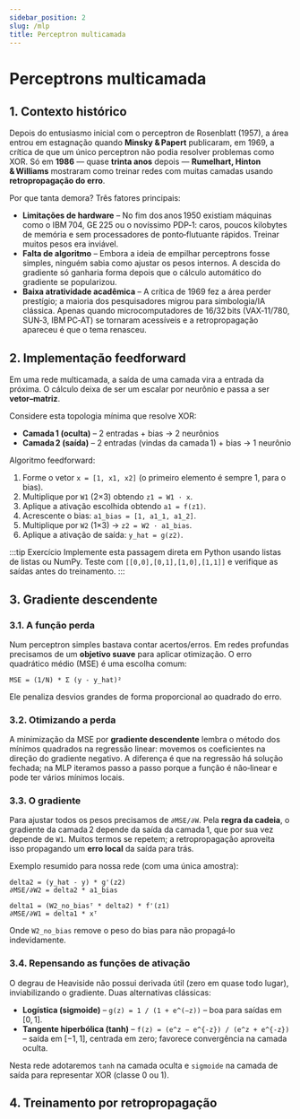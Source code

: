 ```yaml
---
sidebar_position: 2
slug: /mlp
title: Perceptron multicamada
---
```


# Perceptrons multicamada

## 1. Contexto histórico

Depois do entusiasmo inicial com o perceptron de Rosenblatt (1957), a área entrou em estagnação quando **Minsky & Papert** publicaram, em 1969, a crítica de que um único perceptron não podia resolver problemas como XOR. Só em **1986** — quase **trinta anos** depois — **Rumelhart, Hinton & Williams** mostraram como treinar redes com muitas camadas usando **retropropagação do erro**.

Por que tanta demora? Três fatores principais:

* **Limitações de hardware** – No fim dos anos 1950 existiam máquinas como o IBM 704, GE 225 ou o novíssimo PDP‑1: caros, poucos kilobytes de memória e sem processadores de ponto‑flutuante rápidos. Treinar muitos pesos era inviável.
* **Falta de algoritmo** – Embora a ideia de empilhar perceptrons fosse simples, ninguém sabia como ajustar os pesos internos. A descida do gradiente só ganharia forma depois que o cálculo automático do gradiente se popularizou.
* **Baixa atratividade acadêmica** – A crítica de 1969 fez a área perder prestígio; a maioria dos pesquisadores migrou para simbologia/IA clássica. Apenas quando microcomputadores de 16/32 bits (VAX‑11/780, SUN‑3, IBM PC‑AT) se tornaram acessíveis e a retropropagação apareceu é que o tema renasceu.

## 2. Implementação feedforward

Em uma rede multicamada, a saída de uma camada vira a entrada da próxima. O cálculo deixa de ser um escalar por neurônio e passa a ser **vetor–matriz**.

Considere esta topologia mínima que resolve XOR:

* **Camada 1 (oculta)** – 2 entradas + bias → 2 neurônios
* **Camada 2 (saída)** – 2 entradas (vindas da camada 1) + bias → 1 neurônio

Algoritmo feedforward:

1. Forme o vetor `x = [1, x1, x2]` (o primeiro elemento é sempre 1, para o bias).
2. Multiplique por `W1` (2×3) obtendo `z1 = W1 · x`.
3. Aplique a ativação escolhida obtendo `a1 = f(z1)`.
4. Acrescente o bias: `a1_bias = [1, a1_1, a1_2]`.
5. Multiplique por `W2` (1×3) → `z2 = W2 · a1_bias`.
6. Aplique a ativação de saída: `y_hat = g(z2)`.

\:::tip Exercício
Implemente esta passagem direta em Python usando listas de listas ou NumPy. Teste com `[[0,0],[0,1],[1,0],[1,1]]` e verifique as saídas antes do treinamento.
\:::

## 3. Gradiente descendente

### 3.1. A função perda

Num perceptron simples bastava contar acertos/erros. Em redes profundas precisamos de um **objetivo suave** para aplicar otimização. O erro quadrático médio (MSE) é uma escolha comum:

```
MSE = (1/N) * Σ (y - y_hat)²
```

Ele penaliza desvios grandes de forma proporcional ao quadrado do erro.

### 3.2. Otimizando a perda

A minimização da MSE por **gradiente descendente** lembra o método dos mínimos quadrados na regressão linear: movemos os coeficientes na direção do gradiente negativo. A diferença é que na regressão há solução fechada; na MLP iteramos passo a passo porque a função é não‑linear e pode ter vários mínimos locais.

### 3.3. O gradiente

Para ajustar todos os pesos precisamos de `∂MSE/∂W`. Pela **regra da cadeia**, o gradiente da camada 2 depende da saída da camada 1, que por sua vez depende de `W1`. Muitos termos se repetem; a retropropagação aproveita isso propagando um **erro local** da saída para trás.

Exemplo resumido para nossa rede (com uma única amostra):

```
delta2 = (y_hat - y) * g'(z2)
∂MSE/∂W2 = delta2 * a1_bias

delta1 = (W2_no_biasᵀ * delta2) * f'(z1)
∂MSE/∂W1 = delta1 * xᵀ
```

Onde `W2_no_bias` remove o peso do bias para não propagá‑lo indevidamente.

### 3.4. Repensando as funções de ativação

O degrau de Heaviside não possui derivada útil (zero em quase todo lugar), inviabilizando o gradiente. Duas alternativas clássicas:

* **Logística (sigmoide)** – `g(z) = 1 / (1 + e^(−z))` – boa para saídas em \[0, 1].
* **Tangente hiperbólica (tanh)** – `f(z) = (e^z − e^{-z}) / (e^z + e^{-z})` – saída em \[−1, 1], centrada em zero; favorece convergência na camada oculta.

Nesta rede adotaremos `tanh` na camada oculta e `sigmoide` na camada de saída para representar XOR (classe 0 ou 1).

## 4. Treinamento por retropropagação

